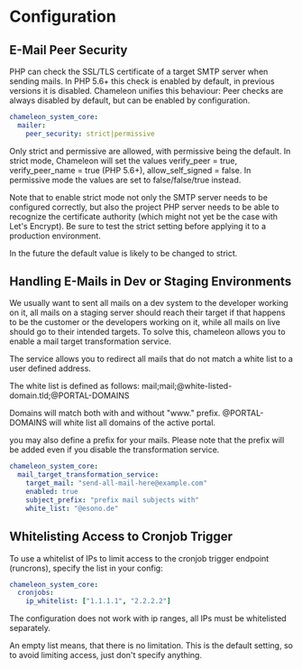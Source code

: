 # Configuration

## E-Mail Peer Security

PHP can check the SSL/TLS certificate of a target SMTP server when sending mails. In PHP 5.6+ this check is enabled by
default, in previous versions it is disabled. Chameleon unifies this behaviour: Peer checks are always disabled by default,
but can be enabled by configuration.

```yaml
chameleon_system_core:
  mailer:
    peer_security: strict|permissive
```

Only strict and permissive are allowed, with permissive being the default.
In strict mode, Chameleon will set the values verify_peer = true, verify_peer_name = true (PHP 5.6+), allow_self_signed = false.
In permissive mode the values are set to false/false/true instead.

Note that to enable strict mode not only the SMTP server needs to be configured correctly, but also the project PHP server
needs to be able to recognize the certificate authority (which might not yet be the case with Let's Encrypt). Be sure to
test the strict setting before applying it to a production environment.

In the future the default value is likely to be changed to strict.

## Handling E-Mails in Dev or Staging Environments

We usually want to sent all mails on a dev system to the developer working on it, all mails on a staging server
should reach their target if that happens to be the customer or the developers working on it, while all mails on live
should go to their intended targets. To solve this, chameleon allows you to enable a mail target transformation service.

The service allows you to redirect all mails that do not match a white list to a user defined address.

The white list is defined as follows: mail;mail;@white-listed-domain.tld;@PORTAL-DOMAINS

Domains will match both with and without "www." prefix. @PORTAL-DOMAINS will white list all domains of the active portal.

you may also define a prefix for your mails. Please note that the prefix will be added even if you disable the transformation service.

```yaml
chameleon_system_core:
  mail_target_transformation_service:
    target_mail: "send-all-mail-here@example.com"
    enabled: true
    subject_prefix: "prefix mail subjects with"
    white_list: "@esono.de"
```

## Whitelisting Access to Cronjob Trigger

To use a whitelist of IPs to limit access to the cronjob trigger endpoint (runcrons), specify the list in your config:

```yaml
chameleon_system_core:
  cronjobs:
    ip_whitelist: ["1.1.1.1", "2.2.2.2"]
```

The configuration does not work with ip ranges, all IPs must be whitelisted separately.

An empty list means, that there is no limitation. This is the default setting, so to avoid limiting access, just don't specify anything.